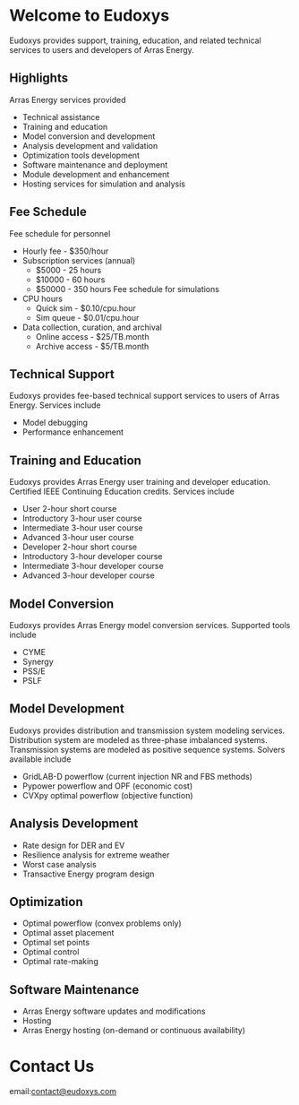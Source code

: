 # Welcome to Eudoxys

Eudoxys provides support, training, education, and related technical services to users and developers of Arras Energy.

## Highlights
Arras Energy services provided
* Technical assistance
* Training and education
* Model conversion and development
* Analysis development and validation
* Optimization tools development
* Software maintenance and deployment
* Module development and enhancement
* Hosting services for simulation and analysis

## Fee Schedule
Fee schedule for personnel
* Hourly fee - $350/hour
* Subscription services (annual)
  * $5000 - 25 hours
  * $10000 - 60 hours
  * $50000 - 350 hours
Fee schedule for simulations
* CPU hours
  * Quick sim - $0.10/cpu.hour
  * Sim queue - $0.01/cpu.hour
* Data collection, curation, and archival
  * Online access - $25/TB.month
  * Archive access - $5/TB.month

## Technical Support
Eudoxys provides fee-based technical support services to users of Arras Energy. Services include
* Model debugging
* Performance enhancement

## Training and Education
Eudoxys provides Arras Energy user training and developer education. Certified IEEE Continuing Education credits. Services include
* User 2-hour short course
* Introductory 3-hour user course
* Intermediate 3-hour user course
* Advanced 3-hour user course
* Developer 2-hour short course
* Introductory 3-hour developer course
* Intermediate 3-hour developer course
* Advanced 3-hour developer course

## Model Conversion
Eudoxys provides Arras Energy model conversion services. Supported tools include
* CYME
* Synergy
* PSS/E
* PSLF

## Model Development
Eudoxys provides distribution and transmission system modeling services. Distribution system are modeled as three-phase imbalanced systems. Transmission systems are modeled as positive sequence systems. Solvers available include
* GridLAB-D powerflow (current injection NR and FBS methods)
* Pypower powerflow and OPF (economic cost)
* CVXpy optimal powerflow (objective function)

## Analysis Development
* Rate design for DER and EV
* Resilience analysis for extreme weather 
* Worst case analysis
* Transactive Energy program design 

## Optimization
* Optimal powerflow (convex problems only)
* Optimal asset placement
* Optimal set points
* Optimal control 
* Optimal rate-making

## Software Maintenance
* Arras Energy software updates and modifications 
* Hosting
* Arras Energy hosting (on-demand or continuous availability)

# Contact Us

email:contact@eudoxys.com
